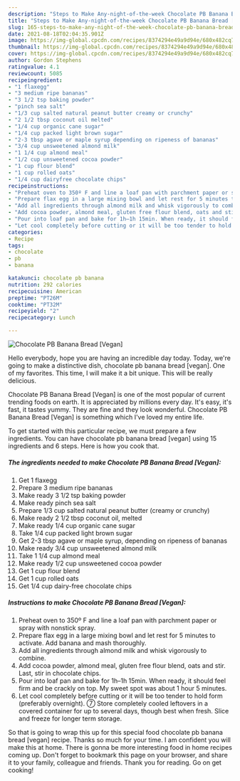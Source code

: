 ```yaml
---
description: "Steps to Make Any-night-of-the-week Chocolate PB Banana Bread [Vegan]"
title: "Steps to Make Any-night-of-the-week Chocolate PB Banana Bread [Vegan]"
slug: 165-steps-to-make-any-night-of-the-week-chocolate-pb-banana-bread-vegan
date: 2021-08-18T02:04:35.901Z
image: https://img-global.cpcdn.com/recipes/8374294e49a9d94e/680x482cq70/chocolate-pb-banana-bread-vegan-recipe-main-photo.jpg
thumbnail: https://img-global.cpcdn.com/recipes/8374294e49a9d94e/680x482cq70/chocolate-pb-banana-bread-vegan-recipe-main-photo.jpg
cover: https://img-global.cpcdn.com/recipes/8374294e49a9d94e/680x482cq70/chocolate-pb-banana-bread-vegan-recipe-main-photo.jpg
author: Gordon Stephens
ratingvalue: 4.1
reviewcount: 5085
recipeingredient:
- "1 flaxegg"
- "3 medium ripe bananas"
- "3 1/2 tsp baking powder"
- "pinch sea salt"
- "1/3 cup salted natural peanut butter creamy or crunchy"
- "2 1/2 tbsp coconut oil melted"
- "1/4 cup organic cane sugar"
- "1/4 cup packed light brown sugar"
- "2-3 tbsp agave or maple syrup depending on ripeness of bananas"
- "3/4 cup unsweetened almond milk"
- "1 1/4 cup almond meal"
- "1/2 cup unsweetened cocoa powder"
- "1 cup flour blend"
- "1 cup rolled oats"
- "1/4 cup dairyfree chocolate chips"
recipeinstructions:
- "Preheat oven to 350º F and line a loaf pan with parchment paper or spray with nonstick spray."
- "Prepare flax egg in a large mixing bowl and let rest for 5 minutes to activate. Add banana and mash thoroughly."
- "Add all ingredients through almond milk and whisk vigorously to combine."
- "Add cocoa powder, almond meal, gluten free flour blend, oats and stir. Last, stir in chocolate chips."
- "Pour into loaf pan and bake for 1h–1h 15min. When ready, it should feel firm and be crackly on top. My sweet spot was about 1 hour 5 minutes."
- "Let cool completely before cutting or it will be too tender to hold form (preferably overnight). ➆ Store completely cooled leftovers in a covered container for up to several days, though best when fresh. Slice and freeze for longer term storage."
categories:
- Recipe
tags:
- chocolate
- pb
- banana

katakunci: chocolate pb banana 
nutrition: 292 calories
recipecuisine: American
preptime: "PT26M"
cooktime: "PT32M"
recipeyield: "2"
recipecategory: Lunch

---
```



![Chocolate PB Banana Bread [Vegan]](https://img-global.cpcdn.com/recipes/8374294e49a9d94e/680x482cq70/chocolate-pb-banana-bread-vegan-recipe-main-photo.jpg)

Hello everybody, hope you are having an incredible day today. Today, we're going to make a distinctive dish, chocolate pb banana bread [vegan]. One of my favorites. This time, I will make it a bit unique. This will be really delicious.

Chocolate PB Banana Bread [Vegan] is one of the most popular of current trending foods on earth. It is appreciated by millions every day. It's easy, it's fast, it tastes yummy. They are fine and they look wonderful. Chocolate PB Banana Bread [Vegan] is something which I've loved my entire life.




To get started with this particular recipe, we must prepare a few ingredients. You can have chocolate pb banana bread [vegan] using 15 ingredients and 6 steps. Here is how you cook that.

<!--inarticleads1-->

##### The ingredients needed to make Chocolate PB Banana Bread [Vegan]:

1. Get 1 flaxegg
1. Prepare 3 medium ripe bananas
1. Make ready 3 1/2 tsp baking powder
1. Make ready pinch sea salt
1. Prepare 1/3 cup salted natural peanut butter (creamy or crunchy)
1. Make ready 2 1/2 tbsp coconut oil, melted
1. Make ready 1/4 cup organic cane sugar
1. Take 1/4 cup packed light brown sugar
1. Get 2-3 tbsp agave or maple syrup, depending on ripeness of bananas
1. Make ready 3/4 cup unsweetened almond milk
1. Take 1 1/4 cup almond meal
1. Make ready 1/2 cup unsweetened cocoa powder
1. Get 1 cup flour blend
1. Get 1 cup rolled oats
1. Get 1/4 cup dairy-free chocolate chips




<!--inarticleads2-->

##### Instructions to make Chocolate PB Banana Bread [Vegan]:

1. Preheat oven to 350º F and line a loaf pan with parchment paper or spray with nonstick spray.
1. Prepare flax egg in a large mixing bowl and let rest for 5 minutes to activate. Add banana and mash thoroughly.
1. Add all ingredients through almond milk and whisk vigorously to combine.
1. Add cocoa powder, almond meal, gluten free flour blend, oats and stir. Last, stir in chocolate chips.
1. Pour into loaf pan and bake for 1h–1h 15min. When ready, it should feel firm and be crackly on top. My sweet spot was about 1 hour 5 minutes.
1. Let cool completely before cutting or it will be too tender to hold form (preferably overnight). ➆ Store completely cooled leftovers in a covered container for up to several days, though best when fresh. Slice and freeze for longer term storage.




So that is going to wrap this up for this special food chocolate pb banana bread [vegan] recipe. Thanks so much for your time. I am confident you will make this at home. There is gonna be more interesting food in home recipes coming up. Don't forget to bookmark this page on your browser, and share it to your family, colleague and friends. Thank you for reading. Go on get cooking!
